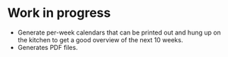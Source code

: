 # Work in progress

* Generate per-week calendars that can be printed out and hung up on the kitchen to get a good overview of the next 10 weeks.
* Generates PDF files.
